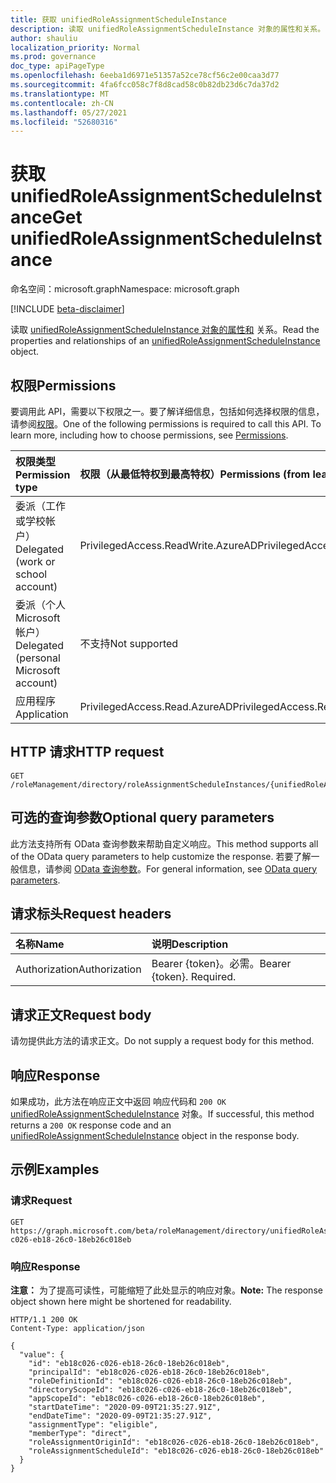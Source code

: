 ```yaml
---
title: 获取 unifiedRoleAssignmentScheduleInstance
description: 读取 unifiedRoleAssignmentScheduleInstance 对象的属性和关系。
author: shauliu
localization_priority: Normal
ms.prod: governance
doc_type: apiPageType
ms.openlocfilehash: 6eeba1d6971e51357a52ce78cf56c2e00caa3d77
ms.sourcegitcommit: 4fa6fcc058c7f8d8cad58c0b82db23d6c7da37d2
ms.translationtype: MT
ms.contentlocale: zh-CN
ms.lasthandoff: 05/27/2021
ms.locfileid: "52680316"
---
```

# <a name="get-unifiedroleassignmentscheduleinstance"></a><span data-ttu-id="154b3-103">获取 unifiedRoleAssignmentScheduleInstance</span><span class="sxs-lookup"><span data-stu-id="154b3-103">Get unifiedRoleAssignmentScheduleInstance</span></span>
<span data-ttu-id="154b3-104">命名空间：microsoft.graph</span><span class="sxs-lookup"><span data-stu-id="154b3-104">Namespace: microsoft.graph</span></span>

[!INCLUDE [beta-disclaimer](../../includes/beta-disclaimer.md)]

<span data-ttu-id="154b3-105">读取 [unifiedRoleAssignmentScheduleInstance 对象的属性和](../resources/unifiedroleassignmentscheduleinstance.md) 关系。</span><span class="sxs-lookup"><span data-stu-id="154b3-105">Read the properties and relationships of an [unifiedRoleAssignmentScheduleInstance](../resources/unifiedroleassignmentscheduleinstance.md) object.</span></span>

## <a name="permissions"></a><span data-ttu-id="154b3-106">权限</span><span class="sxs-lookup"><span data-stu-id="154b3-106">Permissions</span></span>
<span data-ttu-id="154b3-p101">要调用此 API，需要以下权限之一。要了解详细信息，包括如何选择权限的信息，请参阅[权限](/graph/permissions-reference)。</span><span class="sxs-lookup"><span data-stu-id="154b3-p101">One of the following permissions is required to call this API. To learn more, including how to choose permissions, see [Permissions](/graph/permissions-reference).</span></span>

|<span data-ttu-id="154b3-109">权限类型</span><span class="sxs-lookup"><span data-stu-id="154b3-109">Permission type</span></span>|<span data-ttu-id="154b3-110">权限（从最低特权到最高特权）</span><span class="sxs-lookup"><span data-stu-id="154b3-110">Permissions (from least to most privileged)</span></span>|
|:---|:---|
|<span data-ttu-id="154b3-111">委派（工作或学校帐户）</span><span class="sxs-lookup"><span data-stu-id="154b3-111">Delegated (work or school account)</span></span>|<span data-ttu-id="154b3-112">PrivilegedAccess.ReadWrite.AzureAD</span><span class="sxs-lookup"><span data-stu-id="154b3-112">PrivilegedAccess.ReadWrite.AzureAD</span></span>|
|<span data-ttu-id="154b3-113">委派（个人 Microsoft 帐户）</span><span class="sxs-lookup"><span data-stu-id="154b3-113">Delegated (personal Microsoft account)</span></span>|<span data-ttu-id="154b3-114">不支持</span><span class="sxs-lookup"><span data-stu-id="154b3-114">Not supported</span></span>|
|<span data-ttu-id="154b3-115">应用程序</span><span class="sxs-lookup"><span data-stu-id="154b3-115">Application</span></span>|<span data-ttu-id="154b3-116">PrivilegedAccess.Read.AzureAD</span><span class="sxs-lookup"><span data-stu-id="154b3-116">PrivilegedAccess.Read.AzureAD</span></span>|

## <a name="http-request"></a><span data-ttu-id="154b3-117">HTTP 请求</span><span class="sxs-lookup"><span data-stu-id="154b3-117">HTTP request</span></span>

<!-- {
  "blockType": "ignored"
}
-->
``` http
GET /roleManagement/directory/roleAssignmentScheduleInstances/{unifiedRoleAssignmentScheduleInstancesId}
```

## <a name="optional-query-parameters"></a><span data-ttu-id="154b3-118">可选的查询参数</span><span class="sxs-lookup"><span data-stu-id="154b3-118">Optional query parameters</span></span>
<span data-ttu-id="154b3-119">此方法支持所有 OData 查询参数来帮助自定义响应。</span><span class="sxs-lookup"><span data-stu-id="154b3-119">This method supports all of the OData query parameters to help customize the response.</span></span> <span data-ttu-id="154b3-120">若要了解一般信息，请参阅 [OData 查询参数](/graph/query-parameters)。</span><span class="sxs-lookup"><span data-stu-id="154b3-120">For general information, see [OData query parameters](/graph/query-parameters).</span></span>

## <a name="request-headers"></a><span data-ttu-id="154b3-121">请求标头</span><span class="sxs-lookup"><span data-stu-id="154b3-121">Request headers</span></span>
|<span data-ttu-id="154b3-122">名称</span><span class="sxs-lookup"><span data-stu-id="154b3-122">Name</span></span>|<span data-ttu-id="154b3-123">说明</span><span class="sxs-lookup"><span data-stu-id="154b3-123">Description</span></span>|
|:---|:---|
|<span data-ttu-id="154b3-124">Authorization</span><span class="sxs-lookup"><span data-stu-id="154b3-124">Authorization</span></span>|<span data-ttu-id="154b3-p103">Bearer {token}。必需。</span><span class="sxs-lookup"><span data-stu-id="154b3-p103">Bearer {token}. Required.</span></span>|

## <a name="request-body"></a><span data-ttu-id="154b3-127">请求正文</span><span class="sxs-lookup"><span data-stu-id="154b3-127">Request body</span></span>
<span data-ttu-id="154b3-128">请勿提供此方法的请求正文。</span><span class="sxs-lookup"><span data-stu-id="154b3-128">Do not supply a request body for this method.</span></span>

## <a name="response"></a><span data-ttu-id="154b3-129">响应</span><span class="sxs-lookup"><span data-stu-id="154b3-129">Response</span></span>

<span data-ttu-id="154b3-130">如果成功，此方法在响应正文中返回 响应代码和 `200 OK` [unifiedRoleAssignmentScheduleInstance](../resources/unifiedroleassignmentscheduleinstance.md) 对象。</span><span class="sxs-lookup"><span data-stu-id="154b3-130">If successful, this method returns a `200 OK` response code and an [unifiedRoleAssignmentScheduleInstance](../resources/unifiedroleassignmentscheduleinstance.md) object in the response body.</span></span>

## <a name="examples"></a><span data-ttu-id="154b3-131">示例</span><span class="sxs-lookup"><span data-stu-id="154b3-131">Examples</span></span>

### <a name="request"></a><span data-ttu-id="154b3-132">请求</span><span class="sxs-lookup"><span data-stu-id="154b3-132">Request</span></span>
<!-- {
  "blockType": "request",
  "name": "get_unifiedroleassignmentscheduleinstance"
}
-->
``` http
GET https://graph.microsoft.com/beta/roleManagement/directory/unifiedRoleAssignmentScheduleInstances/eb18c026-c026-eb18-26c0-18eb26c018eb
```


### <a name="response"></a><span data-ttu-id="154b3-133">响应</span><span class="sxs-lookup"><span data-stu-id="154b3-133">Response</span></span>
<span data-ttu-id="154b3-134">**注意：** 为了提高可读性，可能缩短了此处显示的响应对象。</span><span class="sxs-lookup"><span data-stu-id="154b3-134">**Note:** The response object shown here might be shortened for readability.</span></span>
<!-- {
  "blockType": "response",
  "truncated": true,
  "@odata.type": "microsoft.graph.unifiedRoleAssignmentScheduleInstance"
}
-->
``` http
HTTP/1.1 200 OK
Content-Type: application/json

{
  "value": {
    "id": "eb18c026-c026-eb18-26c0-18eb26c018eb",
    "principalId": "eb18c026-c026-eb18-26c0-18eb26c018eb",
    "roleDefinitionId": "eb18c026-c026-eb18-26c0-18eb26c018eb",
    "directoryScopeId": "eb18c026-c026-eb18-26c0-18eb26c018eb",
    "appScopeId": "eb18c026-c026-eb18-26c0-18eb26c018eb",
    "startDateTime": "2020-09-09T21:35:27.91Z",
    "endDateTime": "2020-09-09T21:35:27.91Z",
    "assignmentType": "eligible",
    "memberType": "direct",
    "roleAssignmentOriginId": "eb18c026-c026-eb18-26c0-18eb26c018eb",
    "roleAssignmentScheduleId": "eb18c026-c026-eb18-26c0-18eb26c018eb"
  }
}
```


